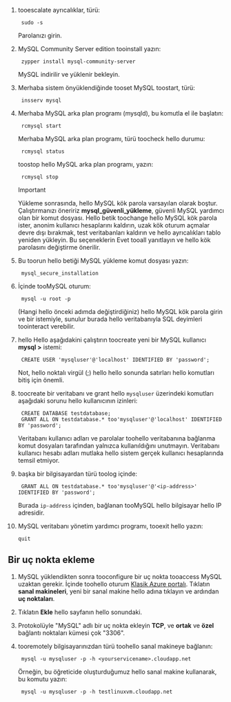 
1. tooescalate ayrıcalıklar, türü:
   
        sudo -s
   
    Parolanızı girin.
2. MySQL Community Server edition tooinstall yazın:
   
        zypper install mysql-community-server
   
    MySQL indirilir ve yüklenir bekleyin.
3. Merhaba sistem önyüklendiğinde tooset MySQL toostart, türü:
   
        insserv mysql
4. Merhaba MySQL arka plan programı (mysqld), bu komutla el ile başlatın:
   
        rcmysql start
   
    Merhaba MySQL arka plan programı, türü toocheck hello durumu:
   
        rcmysql status
   
    toostop hello MySQL arka plan programı, yazın:
   
        rcmysql stop
   
   > [!IMPORTANT]
   > Yükleme sonrasında, hello MySQL kök parola varsayılan olarak boştur. Çalıştırmanızı öneririz **mysql\_güvenli\_yükleme**, güvenli MySQL yardımcı olan bir komut dosyası. Hello betik toochange hello MySQL kök parola ister, anonim kullanıcı hesaplarını kaldırın, uzak kök oturum açmalar devre dışı bırakmak, test veritabanları kaldırın ve hello ayrıcalıkları tablo yeniden yükleyin. Bu seçeneklerin Evet tooall yanıtlayın ve hello kök parolasını değiştirme önerilir.
   > 
   > 
5. Bu toorun hello betiği MySQL yükleme komut dosyası yazın:
   
        mysql_secure_installation
6. İçinde tooMySQL oturum:
   
        mysql -u root -p
   
    (Hangi hello önceki adımda değiştirdiğiniz) hello MySQL kök parola girin ve bir istemiyle, sunulur burada hello veritabanıyla SQL deyimleri toointeract verebilir.
7. hello Hello aşağıdakini çalıştırın toocreate yeni bir MySQL kullanıcı **mysql >** istemi:
   
        CREATE USER 'mysqluser'@'localhost' IDENTIFIED BY 'password';
   
    Not, hello noktalı virgül (;) hello hello sonunda satırları hello komutları bitiş için önemli.
8. toocreate bir veritabanı ve grant hello `mysqluser` üzerindeki komutları aşağıdaki sorunu hello kullanıcının izinleri:
   
        CREATE DATABASE testdatabase;
        GRANT ALL ON testdatabase.* too'mysqluser'@'localhost' IDENTIFIED BY 'password';
   
    Veritabanı kullanıcı adları ve parolalar toohello veritabanına bağlanma komut dosyaları tarafından yalnızca kullanıldığını unutmayın.  Veritabanı kullanıcı hesabı adları mutlaka hello sistem gerçek kullanıcı hesaplarında temsil etmiyor.
9. başka bir bilgisayardan türü toolog içinde:
   
        GRANT ALL ON testdatabase.* too'mysqluser'@'<ip-address>' IDENTIFIED BY 'password';
   
    Burada `ip-address` içinden, bağlanan tooMySQL hello bilgisayar hello IP adresidir.
10. MySQL veritabanı yönetim yardımcı programı, tooexit hello yazın:
    
        quit

## <a name="add-an-endpoint"></a>Bir uç nokta ekleme
1. MySQL yüklendikten sonra tooconfigure bir uç nokta tooaccess MySQL uzaktan gerekir. İçinde toohello oturum [Klasik Azure portalı][AzurePortal]. Tıklatın **sanal makineleri**, yeni bir sanal makine hello adına tıklayın ve ardından **uç noktaları**.
2. Tıklatın **Ekle** hello sayfanın hello sonundaki.
3. Protokolüyle "MySQL" adlı bir uç nokta ekleyin **TCP**, ve **ortak** ve **özel** bağlantı noktaları kümesi çok "3306".
4. tooremotely bilgisayarınızdan türü toohello sanal makineye bağlanın:
   
        mysql -u mysqluser -p -h <yourservicename>.cloudapp.net
   
    Örneğin, bu öğreticide oluşturduğumuz hello sanal makine kullanarak, bu komutu yazın:
   
        mysql -u mysqluser -p -h testlinuxvm.cloudapp.net

[MySQLDocs]: http://dev.mysql.com/doc/
[AzurePortal]: http://manage.windowsazure.com

[Image9]: ./media/install-and-run-mysql-on-opensuse-vm/LinuxVmAddEndpointMySQL.png
